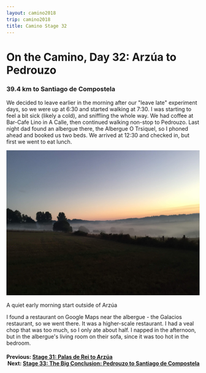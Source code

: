 ```yaml
---
layout: camino2018
trip: camino2018
title: Camino Stage 32
---
```


# On the Camino, Day 32: Arz&uacute;a to Pedrouzo

### 39.4 km to Santiago de Compostela

We decided to leave earlier in the morning after our "leave late" experiment days, so we were up at 6:30 and started walking at 7:30. I was starting to feel a bit sick (likely a cold), and sniffling the whole way. We had coffee at Bar-Cafe Lino in A Calle, then continued walking non-stop to Pedrouzo. Last night dad found an albergue there, the Albergue O Trsiquel, so I phoned ahead and booked us two beds. We arrived at 12:30 and checked in, but first we went to eat lunch.

<img src="/assets/images/spain2018/arzua.JPG">
<p class=caption>A quiet early morning start outside of Arz&uacute;a</p>

I found a restaurant on Google Maps near the albergue - the Galacios restaurant, so we went there. It was a higher-scale restaurant. I had a veal chop that was too much, so I only ate about half. I napped in the afternoon, but in the albergue's living room on their sofa, since it was too hot in the bedroom.

<h4><div style="text-align: left; margin-bottom: -20px">Previous: <a href="/2018/10/04/camino31.html">Stage 31: Palas de Rei to Arz&uacute;a</a></div></h4>
<h4><div style="text-align: right;">Next: <a href="/2018/10/06/camino33.html">Stage 33: The Big Conclusion: Pedrouzo to Santiago de Compostela</a></div></h4>
